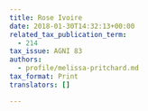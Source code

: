 ```yaml
---
title: Rose Ivoire
date: 2018-01-30T14:32:13+00:00
related_tax_publication_term:
  - 214
tax_issue: AGNI 83
authors:
  - profile/melissa-pritchard.md
tax_format: Print
translators: []

---
```

